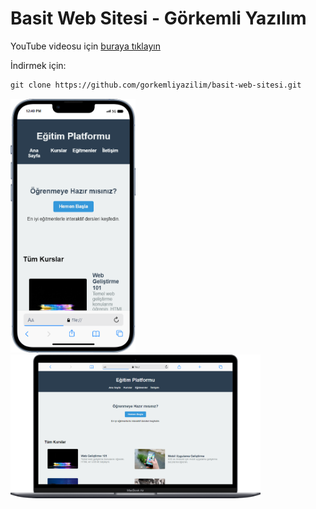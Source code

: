 # Basit Web Sitesi - Görkemli Yazılım

YouTube videosu için [buraya tıklayın](https://www.youtube.com/watch?v=LXkEXMsj9HA)

İndirmek için:

```markdown
git clone https://github.com/gorkemliyazilim/basit-web-sitesi.git
```

<img src="img/mobile.png" alt="telefon" width="200"/>
<img src="img/laptop.png" alt="laptop" width="400"/>
